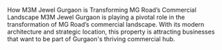 How M3M Jewel Gurgaon is Transforming MG Road’s Commercial Landscape
M3M Jewel Gurgaon is playing a pivotal role in the transformation of 
MG Road’s commercial landscape. With its modern architecture and strategic location, 
this property is attracting businesses that want to be part of Gurgaon's thriving commercial hub.
